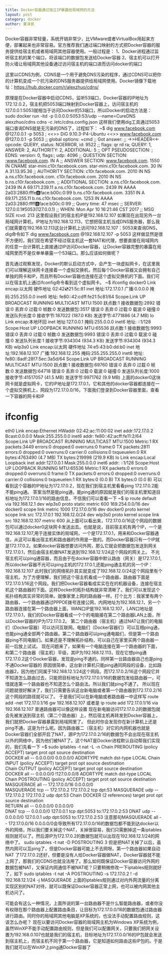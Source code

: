 ```yaml
---
title: Docker容器通过独立IP暴露给局域网的方法
layout: post
category: docker
author: 夏泽民
---
```

Docker容器非常轻量，系统开销非常少，比VMware或者VirtualBox用起来方便，部署起来也非常容易。官方推荐我们通过端口映射的方式把Docker容器的服务提供给宿主机或者局域网其他容器使用。一般过程是：
1、Docker进程通过监听宿主机的某个端口，将该端口的数据包发送给Docker容器
2、宿主机可以打开防火墙让局域网其他设备通过访问宿主机的端口进而访问docker的端口

这里以CDNS为例，CDNS是一个用于避免DNS污染的程序，通过CDNS可以把你的计算机变成一个抗污染的DNS服务器提供给局域网使用。Docker镜像下载地址：https://hub.docker.com/r/alexzhuo/cdns/

原理是在Docker容器中启动CDNS，监听53端口，Docker容器的IP地址为172.12.0.2，宿主机把5053端口映射到Docker容器上，访问宿主机的127.0.0.1:5053就相当于访问Docker的53端口，所以Docker的启动方法是：
sudo docker run -itd -p 0.0.0.0:5053:53/udp --name=CureDNS alexzhuo/cdns cdns -c /etc/cdns.config.json
这样我们使用dig工具通过5053端口查询DNS就是无污染的DNS了，过程如下：
~$ dig www.facebook.com @127.0.0.1 -p 5053 
; <<>> DiG 9.10.3-P4-Ubuntu <<>> www.facebook.com @127.0.0.1 -p 5053 
;; global options: +cmd 
;; Got answer: 
;; ->>HEADER<<- opcode: QUERY, status: NOERROR, id: 9522 
;; flags: qr rd ra; QUERY: 1, ANSWER: 2, AUTHORITY: 2, ADDITIONAL: 5 
;; OPT PSEUDOSECTION: 
; EDNS: version: 0, flags:; udp: 4096 
;; QUESTION SECTION: 
;www.facebook.com.  IN A 
;; ANSWER SECTION: 
www.facebook.com. 1550 IN CNAME star-mini.c10r.facebook.com. 
star-mini.c10r.facebook.com. 30 IN A 31.13.95.36 
;; AUTHORITY SECTION: 
c10r.facebook.com. 2010 IN NS a.ns.c10r.facebook.com. 
c10r.facebook.com. 2010 IN NS b.ns.c10r.facebook.com. 
;; ADDITIONAL SECTION: 
a.ns.c10r.facebook.com. 2439 IN A 69.171.239.11 
a.ns.c10r.facebook.com. 2439 IN AAAA 2a03:2880:fffe:b:face:b00c:0:99 
b.ns.c10r.facebook.com. 3351 IN A 69.171.255.11 
b.ns.c10r.facebook.com. 1253 IN AAAA 2a03:2880:ffff:b:face:b00c:0:99 
;; Query time: 47 msec 
;; SERVER: 127.0.0.1#5053(127.0.0.1) 
;; WHEN: Mon Apr 10 16:21:46 CST 2017 
;; MSG SIZE rcvd: 213
这里假设我们的宿主机IP是192.168.12.107
如果现在出现另外一台局域网计算机，IP地址为192.168.12.113，它想把宿主机当成DNS服务器，那么我们就需要在192.168.12.113这台计算机上访问192.168.12.107：5053来查询DNS，dig命令如下
dig www.facebook.com @192.168.12.107 -p 5053
这样做显然是很不方便的，我们现在希望不经过宿主机这一套NAT和代理，想要直接在局域网内的任意一台计算机上直接通过IP访问Docker容器，让Docker容器完整的暴露在局域网里而不是仅单单暴露一个53端口。那么应该如何做呢？

首先通过观察发现，Docker的默认启动方式中，会产生一块虚拟网卡，在这里我们可以理解这块网卡连接着一个虚拟交换机，然后每个Docker容器又会拥有自己单独的网卡和IP，而且所有Docker容器也连接在这个虚拟交换机的下面。我们可以在宿主机上通过ifconfig命令看到这个虚拟网卡。
~$ ifconfig
docker0 Link encap:以太网 硬件地址 02:42:cd:21:5c:81 
   inet 地址:172.17.0.1 广播:0.0.0.0 掩码:255.255.0.0 
   inet6 地址: fe80::42:cdff:fe21:5c81/64 Scope:Link 
   UP BROADCAST RUNNING MULTICAST MTU:1500 跃点数:1 
   接收数据包:2892 错误:0 丢弃:0 过载:0 帧数:0 
   发送数据包:3517 错误:0 丢弃:0 过载:0 载波:0 
   碰撞:0 发送队列长度:0 
   接收字节:187022 (187.0 KB) 发送字节:4771886 (4.7 MB) 
lo  Link encap:本地环回 
   inet 地址:127.0.0.1 掩码:255.0.0.0 
   inet6 地址: ::1/128 Scope:Host 
   UP LOOPBACK RUNNING MTU:65536 跃点数:1 
   接收数据包:9993 错误:0 丢弃:0 过载:0 帧数:0 
   发送数据包:9993 错误:0 丢弃:0 过载:0 载波:0 
   碰撞:0 发送队列长度:1 
   接收字节:934304 (934.3 KB) 发送字节:934304 (934.3 KB) 
wlp3s0 Link encap:以太网 硬件地址 74:e5:43:b0:dd:b0 
   inet 地址:192.168.12.107 广播:192.168.12.255 掩码:255.255.255.0 
   inet6 地址: fe80::8adf:28f7:5ec:3a5d/64 Scope:Link 
   UP BROADCAST RUNNING MULTICAST MTU:1500 跃点数:1 
   接收数据包:69760 错误:0 丢弃:0 过载:0 帧数:0 
   发送数据包:64718 错误:0 丢弃:0 过载:0 载波:0 
   碰撞:0 发送队列长度:1000 
   接收字节:41517057 (41.5 MB) 发送字节:9971762 (9.9 MB)
上面的docker0这块网卡就是虚拟网卡，它的IP地址是172.17.0.1，它和其他的docker容器都连接在一个虚拟交换机上，网段为172.17.0.0/16，下面我们登录到Docker容器里面，查看一下容器的网卡和IP
 # ifconfig 
eth0  Link encap:Ethernet HWaddr 02:42:ac:11:00:02 
   inet addr:172.17.0.2 Bcast:0.0.0.0 Mask:255.255.0.0 
   inet6 addr: fe80::42:acff:fe11:2/64 Scope:Link 
   UP BROADCAST RUNNING MULTICAST MTU:1500 Metric:1 
   RX packets:3449 errors:0 dropped:0 overruns:0 frame:0 
   TX packets:2811 errors:0 dropped:0 overruns:0 carrier:0 
   collisions:0 txqueuelen:0 
   RX bytes:4763490 (4.7 MB) TX bytes:219998 (219.9 KB) 
lo  Link encap:Local Loopback 
   inet addr:127.0.0.1 Mask:255.0.0.0 
   inet6 addr: ::1/128 Scope:Host 
   UP LOOPBACK RUNNING MTU:65536 Metric:1 
   RX packets:0 errors:0 dropped:0 overruns:0 frame:0 
   TX packets:0 errors:0 dropped:0 overruns:0 carrier:0 
   collisions:0 txqueuelen:1 
   RX bytes:0 (0.0 B) TX bytes:0 (0.0 B)
可以看到这个容器的IP地址为172.17.0.2，现在我们到宿主机里看看ping 172.17.0.2能不能ping通。
答案当然是能ping通，能ping通的原因就是我们的宿主机里知道目标地址为172.17.0.1/16的路由信息，不信我们可以查看一下
~$ ip route 
default via 192.168.12.1 dev wlp3s0 proto static metric 600 
169.254.0.0/16 dev docker0 scope link metric 1000 
172.17.0.0/16 dev docker0 proto kernel scope link src 172.17.0.1 
192.168.12.0/24 dev wlp3s0 proto kernel scope link src 192.168.12.107 metric 600
从上面可以看出来，172.17.0.0/16这个网段的数据包可以通过docker0这块网卡发送出去。也就是说，目前宿主机有两个IP，一个是192.168.12.107,用于连接实体的局域网，一个是172.17.0.1，用来和Docker容器通信，从这可以看出宿主机和路由器的作用是一致的。而Docker容器只有一个IP就是172.17.0.2。如果docker容器想要访问外网，那么它就会把数据包发送到网关172.17.0.1，然后由宿主机做NAT发送到192.168.12.1/24这个网段的网关上。
不光宿主机可以ping通容器，而且由于在docker容器中默认路由（网关）是172.17.0.1,所以docker容器不光可以ping主机的172.17.0.1,还能ping通主机的另一个IP：192.168.12.107
此时我们的网络拓扑其实就变成了192.168.12.0/24这个网段里有个宿主机，为了方便理解，我们把这个宿主机看成一个路由器，路由器下面是172.17.0.1/16这个网段。我们把Docker容器看成实实在在的机器设备，连接在宿主机这个路由器的下面。这样Docker的拓扑结构就非常清晰了。我们可以发现这个拓扑结构其实非常的简单。就像家里上网的路由器一样。打个比方：我家里有两个路由器，一个路由器通过PPPOE拨号连接公网，内网地址为192.168.12.1，另一个路由器连接在第一个路由器上面，WAN口IP是192.168.12.107，LAN口地址是172.17.0.1，我们的Docker容器看成一个个的电脑接在第二个路由器LAN上面，所以Docker容器的IP为172.17.0.2。
第二个路由器（宿主机）通过NAT让我们的电脑们（Docker容器）可以访问互联网。电脑们（Docker容器们）可以互相ping通，也能ping通全部两个路由器。第二个路由器可以ping通电脑们，但是第一个路由器ping不同电脑们。如果还是不理解拓扑结构，可以自己在家里买两个路由器一前一后放上试试。
现在问题来了，如果有一个电脑连接在第一个路由器的下面，和第二个路由器（宿主机）平级，其IP为192.168.12.113，现在它想ping通172.17.0.2这个Docker容器，发现是ping不通的。同样第一台路由器自己也是ping不通Docker容器的
原因很简单，这台新计算机只能ping通同网段的设备，比如路由器2，因为他们同属于192.168.12.1/24这个网段。而172.17.0.2/16这个网段它并不知道怎么路由过去，只能把目标地址为172.17.0.1/16的数据包发给路由器一，可惜就连第一个路由器也不知道怎么个路由法。所以我们就ping不通了。
所以现在问题就很好解决了，我们只需要告诉这台新电脑或者第一个路由器到172.17.0.2/16这个网段的路径就可以了。
于是我们可以在新电脑或者路由器一中这样写
route add -net 172.17.0.1/16 gw 192.168.12.107
或者是
ip route add 172.17.0.1/16 via 192.168.12.107
普通路由器可以像这样设置
现在新电脑访问172.17.0.2的数据包就会先被发送到宿主机（第二个路由器）上，然后宿主机再转发到Docker容器上，我们就把Docker容器暴露到局域网里了。
但此时你会发现你在新计算机上还是ping不通，这是为什么呢。因为路由器二（宿主机）对它的内网机器也就是Docker容器们全部开启了NAT，源IP为172.17.0.2/16的数据包不会出现在宿主机以外的网络中，因为他们被NAT了。这个NAT是Docker进程默认自动帮我们实现的，我们先看一下
~$ sudo iptables -t nat -L -n 
Chain PREROUTING (policy ACCEPT) 
target  prot opt source    destination   
DOCKER  all -- 0.0.0.0/0   0.0.0.0/0   ADDRTYPE match dst-type LOCAL 
Chain INPUT (policy ACCEPT) 
target  prot opt source    destination   
Chain OUTPUT (policy ACCEPT) 
target  prot opt source    destination   
DOCKER  all -- 0.0.0.0/0   !127.0.0.0/8   ADDRTYPE match dst-type LOCAL 
Chain POSTROUTING (policy ACCEPT) 
target  prot opt source    destination   
MASQUERADE all -- 172.17.0.0/16  0.0.0.0/0   
MASQUERADE tcp -- 172.17.0.2   172.17.0.2   tcp dpt:53 
MASQUERADE udp -- 172.17.0.2   172.17.0.2   udp dpt:53 
Chain DOCKER (2 references) 
target  prot opt source    destination   
RETURN  all -- 0.0.0.0/0   0.0.0.0/0   
DNAT  tcp -- 0.0.0.0/0   127.0.0.1   tcp dpt:5053 to:172.17.0.2:53 
DNAT  udp -- 0.0.0.0/0   127.0.0.1   udp dpt:5053 to:172.17.0.2:53
注意那句MASQUERADE  all  --  172.17.0.0/16        0.0.0.0/0会导致所有172.17.0.0/16的数据包都不能到达docker以外的网络，所以我们要关掉这个NAT，关掉很容易，我们只需删掉这一条iptables规则就可以了。然后源IP为172.17.0.2的数据包就可以出现在192.168.12.1/24的网络中了。
sudo iptables -t nat -D POSTROUTING 3
但是把NAT关掉了以后，虽然内网可以互ping了，但是Docker容器可能上不去网呀。第一个路由器如果自动NAT 了172.17.0.2还好，但要是没有人给Docker容器做NAT，Docker容器就不能上网了，那我们的CDNS也就没法用了。那么如何既保证Docker容器访问外网的数据包被NAT，又保证内网通信不被NAT呢？只要稍微修改一下iptables规则就好了，如下
sudo iptables -t nat -A POSTROUTING -s 172.17.0.2 ! -d 192.168.12.1/24 -j MASQUERADE
上面的iptables规则通过对内外网流量的分离实现区别的NAT对待，就可以既保证Docker容器正常上网，也可以被内网其他主机访问了。

可能会有这么一种情况，上面所说的第一台路由器不是什么智能路由器，或者你没有权限在那个路由器上配置路由条目，让目标为172.17.0.0/16的数据包通过路由器进行路由。同时你的局域网其他电脑是XP系统的，也没法手动配置路由规则，这该怎么办呢？
现在以要访问Docker容器的局域网主机为Windows XP系统为例，虽然WinXP不能手动配置路由规则，但是我们可以配置网关，只要我们把网关设置为192.168.0.107也就是我们的宿主机，目标地址为172.17.0.0/16的IP包就会发送到宿主机上，而宿主机不同于第一个路由器，它是知道如何路由这些IP包的。于是我们就可以在WinXP上ping通Docker容器了